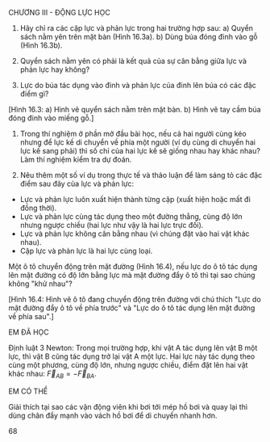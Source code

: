 CHƯƠNG III - ĐỘNG LỰC HỌC

1. Hãy chỉ ra các cặp lực và phản lực trong hai trường hợp sau:
a) Quyển sách nằm yên trên mặt bàn (Hình 16.3a).
b) Dùng búa đóng đinh vào gỗ (Hình 16.3b).

2. Quyển sách nằm yên có phải là kết quả của sự cân bằng giữa lực và phản lực hay không?

3. Lực do búa tác dụng vào đinh và phản lực của đinh lên búa có các đặc điểm gì?

[Hình 16.3: a) Hình vẽ quyển sách nằm trên mặt bàn. b) Hình vẽ tay cầm búa đóng đinh vào miếng gỗ.]

1. Trong thí nghiệm ở phần mở đầu bài học, nếu cả hai người cùng kéo nhưng để lực kế di chuyển về phía một người (ví dụ cùng di chuyển hai lực kế sang phải) thì số chỉ của hai lực kế sẽ giống nhau hay khác nhau? Làm thí nghiệm kiểm tra dự đoán.

2. Nêu thêm một số ví dụ trong thực tế và thảo luận để làm sáng tỏ các đặc điểm sau đây của lực và phản lực:
- Lực và phản lực luôn xuất hiện thành từng cặp (xuất hiện hoặc mất đi đồng thời).
- Lực và phản lực cùng tác dụng theo một đường thẳng, cùng độ lớn nhưng ngược chiều (hai lực như vậy là hai lực trực đối).
- Lực và phản lực không cân bằng nhau (vì chúng đặt vào hai vật khác nhau).
- Cặp lực và phản lực là hai lực cùng loại.

Một ô tô chuyển động trên mặt đường (Hình 16.4), nếu lực do ô tô tác dụng lên mặt đường có độ lớn bằng lực mà mặt đường đẩy ô tô thì tại sao chúng không "khử nhau"?

[Hình 16.4: Hình vẽ ô tô đang chuyển động trên đường với chú thích "Lực do mặt đường đẩy ô tô về phía trước" và "Lực do ô tô tác dụng lên mặt đường về phía sau".]

EM ĐÃ HỌC

Định luật 3 Newton: Trong mọi trường hợp, khi vật A tác dụng lên vật B một lực, thì vật B cũng tác dụng trở lại vật A một lực. Hai lực này tác dụng theo cùng một phương, cùng độ lớn, nhưng ngược chiều, điểm đặt lên hai vật khác nhau: $\vec{F}_{AB} = -\vec{F}_{BA}$.

EM CÓ THỂ

Giải thích tại sao các vận động viên khi bơi tới mép hồ bơi và quay lại thì dùng chân đẩy mạnh vào vách hồ bơi để di chuyển nhanh hơn.

68